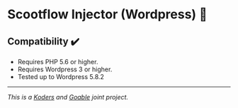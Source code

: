# Scootflow Injector (Wordpress) 📱

## Compatibility ✔️
* Requires PHP 5.6 or higher.
* Requires Wordpress 3 or higher.
* Tested up to Wordpress 5.8.2

---
*This is a [Koders](https://koders.nl) and [Goable](https://goable.nl) joint project.*
